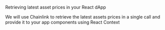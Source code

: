 Retrieving latest asset prices in your React dApp

We will use Chainlink to retrieve the latest assets prices in a single call and provide it to your app components using React Context
